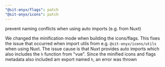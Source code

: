 ```yaml
---
"@sit-onyx/flags": patch
"@sit-onyx/icons": patch
---
```


prevent naming conflicts when using auto imports (e.g. from Nuxt)

We changed the minification mode when building the icons/flags.
This fixes the issue that occurred when import utils from e.g. `@sit-onyx/icons/utils` when using Nuxt.
The issue cause is that Nuxt provides auto imports which also includes the `h` function from "vue".
Since the minified icons and flags metadata also included am export named `h`, an error was thrown
